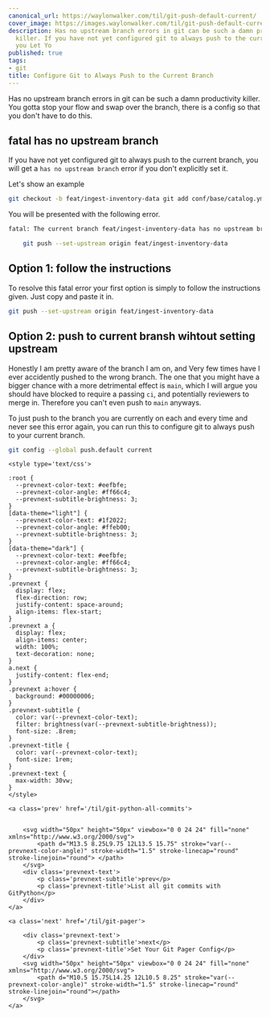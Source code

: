 ```yaml
---
canonical_url: https://waylonwalker.com/til/git-push-default-current/
cover_image: https://images.waylonwalker.com/til/git-push-default-current.png
description: Has no upstream branch errors in git can be such a damn productivity
  killer. If you have not yet configured git to always push to the current branch,
  you Let Yo
published: true
tags:
- git
title: Configure Git to Always Push to the Current Branch
---
```


Has no upstream branch errors in git can be such a damn productivity killer. You gotta stop your flow and swap over the branch, there is a config so that you don't have to do this.

## **fatal** has no upstream branch

If you have not yet configured git to always push to the current branch, you will get a `has no upstream branch` error if you don't explicitly set it.

Let's show an example

``` bash
git checkout -b feat/ingest-inventory-data git add conf/base/catalog.yml git commit -m "feat: ingest inventory data from abc-db" git push
```

You will be presented with the following error.

``` bash
fatal: The current branch feat/ingest-inventory-data has no upstream branch. To push the current branch and set the remote as upstream, use

    git push --set-upstream origin feat/ingest-inventory-data
```
## Option 1: follow the instructions

To resolve this fatal error your first option is simply to follow the instructions given.  Just copy and paste it in.

``` bash
git push --set-upstream origin feat/ingest-inventory-data
```

## Option 2: push to current bransh wihtout setting upstream

Honestly I am pretty aware of the branch I am on, and Very few times have I ever accidently pushed to the wrong branch.  The one that you might have a bigger chance with a more detrimental effect is `main`, which I will argue you should have blocked to require a passing `ci`, and potentially reviewers to merge in.  Therefore you can't even push to `main` anyways.

To just push to the branch you are currently on each and every time and never see this error again, you can run this to configure git to always push to your current branch.

``` bash
git config --global push.default current
```
<div class='prevnext'>

    <style type='text/css'>

    :root {
      --prevnext-color-text: #eefbfe;
      --prevnext-color-angle: #ff66c4;
      --prevnext-subtitle-brightness: 3;
    }
    [data-theme="light"] {
      --prevnext-color-text: #1f2022;
      --prevnext-color-angle: #ffeb00;
      --prevnext-subtitle-brightness: 3;
    }
    [data-theme="dark"] {
      --prevnext-color-text: #eefbfe;
      --prevnext-color-angle: #ff66c4;
      --prevnext-subtitle-brightness: 3;
    }
    .prevnext {
      display: flex;
      flex-direction: row;
      justify-content: space-around;
      align-items: flex-start;
    }
    .prevnext a {
      display: flex;
      align-items: center;
      width: 100%;
      text-decoration: none;
    }
    a.next {
      justify-content: flex-end;
    }
    .prevnext a:hover {
      background: #00000006;
    }
    .prevnext-subtitle {
      color: var(--prevnext-color-text);
      filter: brightness(var(--prevnext-subtitle-brightness));
      font-size: .8rem;
    }
    .prevnext-title {
      color: var(--prevnext-color-text);
      font-size: 1rem;
    }
    .prevnext-text {
      max-width: 30vw;
    }
    </style>
    
    <a class='prev' href='/til/git-python-all-commits'>
    

        <svg width="50px" height="50px" viewbox="0 0 24 24" fill="none" xmlns="http://www.w3.org/2000/svg">
            <path d="M13.5 8.25L9.75 12L13.5 15.75" stroke="var(--prevnext-color-angle)" stroke-width="1.5" stroke-linecap="round" stroke-linejoin="round"> </path>
        </svg>
        <div class='prevnext-text'>
            <p class='prevnext-subtitle'>prev</p>
            <p class='prevnext-title'>List all git commits with GitPython</p>
        </div>
    </a>
    
    <a class='next' href='/til/git-pager'>
    
        <div class='prevnext-text'>
            <p class='prevnext-subtitle'>next</p>
            <p class='prevnext-title'>Set Your Git Pager Config</p>
        </div>
        <svg width="50px" height="50px" viewbox="0 0 24 24" fill="none" xmlns="http://www.w3.org/2000/svg">
            <path d="M10.5 15.75L14.25 12L10.5 8.25" stroke="var(--prevnext-color-angle)" stroke-width="1.5" stroke-linecap="round" stroke-linejoin="round"></path>
        </svg>
    </a>
  </div>